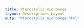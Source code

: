 ```yaml
---
title: Pterostylis_micromega
layout: Descriptions_Layout 
outp: "Pterostylis_micromega.html"
---
```



